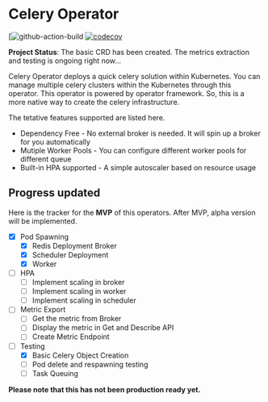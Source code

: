 # Celery Operator

[![github-action-build](https://github.com/RyanSiu1995/celery-operator/workflows/Build/badge.svg)
[![codecov](https://codecov.io/gh/RyanSiu1995/celery-operator/branch/master/graph/badge.svg)](https://codecov.io/gh/RyanSiu1995/celery-operator)

**Project Status**: The basic CRD has been created. The metrics
extraction and testing is ongoing right now...

Celery Operator deploys a quick celery solution within
Kubernetes. You can manage multiple celery clusters
within the Kubernetes through this operator. This
operator is powered by operator framework. So, this is a more
native way to create the celery infrastructure.

The tetative features supported are listed here.

* Dependency Free - No external broker is needed.
  It will spin up a broker for you automatically
* Mutiple Worker Pools - You can configure different
  worker pools for different queue
* Built-in HPA supported - A simple autoscaler based on resource usage

## Progress updated

Here is the tracker for the **MVP** of this operators. After MVP,
alpha version will be implemented.

* [X] Pod Spawning
  * [X] Redis Deployment Broker
  * [X] Scheduler Deployment
  * [X] Worker
* [ ] HPA
  * [ ] Implement scaling in broker
  * [ ] Implement scaling in worker
  * [ ] Implement scaling in scheduler
* [ ] Metric Export
  * [ ] Get the metric from Broker
  * [ ] Display the metric in Get and Describe API
  * [ ] Create Metric Endpoint
* [ ] Testing
  * [X] Basic Celery Object Creation
  * [ ] Pod delete and respawning testing
  * [ ] Task Queuing

**Please note that this has not been production ready yet.**
